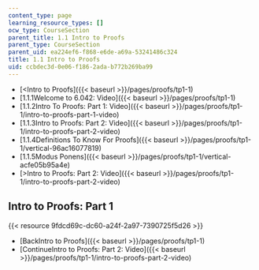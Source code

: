 ```yaml
---
content_type: page
learning_resource_types: []
ocw_type: CourseSection
parent_title: 1.1 Intro to Proofs
parent_type: CourseSection
parent_uid: ea224ef6-f868-e6de-a69a-53241486c324
title: 1.1 Intro to Proofs
uid: ccbdec3d-0e06-f186-2ada-b772b269ba99
---
```


*   [\<Intro to Proofs]({{< baseurl >}}/pages/proofs/tp1-1)
*   [1.1.1Welcome to 6.042: Video]({{< baseurl >}}/pages/proofs/tp1-1)
*   [1.1.2Intro To Proofs: Part 1: Video]({{< baseurl >}}/pages/proofs/tp1-1/intro-to-proofs-part-1-video)
*   [1.1.3Intro to Proofs: Part 2: Video]({{< baseurl >}}/pages/proofs/tp1-1/intro-to-proofs-part-2-video)
*   [1.1.4Definitions To Know For Proofs]({{< baseurl >}}/pages/proofs/tp1-1/vertical-96ac16077819)
*   [1.1.5Modus Ponens]({{< baseurl >}}/pages/proofs/tp1-1/vertical-acfe05b95a4e)
*   [\>Intro to Proofs: Part 2: Video]({{< baseurl >}}/pages/proofs/tp1-1/intro-to-proofs-part-2-video)

Intro to Proofs: Part 1
-----------------------

{{< resource 9fdcd69c-dc60-a24f-2a97-7390725f5d26 >}}

*   [BackIntro to Proofs]({{< baseurl >}}/pages/proofs/tp1-1)
*   [ContinueIntro to Proofs: Part 2: Video]({{< baseurl >}}/pages/proofs/tp1-1/intro-to-proofs-part-2-video)